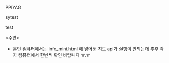 PPIYAG

sytest

test

<수연>
- 본인 컴퓨터에서는 info_mini.html 에 넣어둔 지도 api가 실행이 안되는데 추후 각자 컴퓨터에서 한번씩 확인 바랍니다 ㅠ.ㅠ
